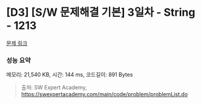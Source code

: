 # [D3] [S/W 문제해결 기본] 3일차 - String - 1213 

[문제 링크](https://swexpertacademy.com/main/code/problem/problemDetail.do?contestProbId=AV14P0c6AAUCFAYi) 

### 성능 요약

메모리: 21,540 KB, 시간: 144 ms, 코드길이: 891 Bytes



> 출처: SW Expert Academy, https://swexpertacademy.com/main/code/problem/problemList.do